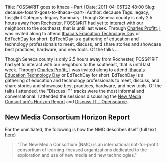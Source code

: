 Title: FOSS@RIT goes to Ithaca - Part I
Date: 2011-04-05T22:48:00
Slug: decause-fossrit-goes-to-ithaca--part-i
Author: decause
Tags: legacy, foss@rit
Category: legacy
Summary: Though Seneca county is only 2.5 hours away from Rochester, FOSS@RIT had yet to interact with our neighbors to the southeast, that is until last week. Through [Charles Profitt](), [I](http://twitter.com/#!/remy_d) was invited along to attend [Ithaca's Education Technology Day](http://ithaca.edu/edtechday) or EdTechDay for short. EdTechDay is a gathering of education and technology professionals to meet, discuss, and share stories and showcase best practices, hardware, and new tools. Of the talks ... 

Though Seneca county is only 2.5 hours away from Rochester, FOSS@RIT had yet
to interact with our neighbors to the southeast, that is until last week.
Through [Charles Profitt](), [I](http://twitter.com/#!/remy_d) was invited
along to attend [Ithaca's Education Technology
Day](http://ithaca.edu/edtechday) or EdTechDay for short. EdTechDay is a
gathering of education and technology professionals to meet, discuss, and
share stories and showcase best practices, hardware, and new tools. Of the
talks I attended, the "Discuss IT" tracks were the most informal and
conversational. I attended the sessions discussing the [New Media Consortium's
Horizon Report](http://nmc.org) and [Discuss IT...
Opensource](http://www.ithaca.edu/edtechday/seminars/).

## New Media Consortium Horizon Report

For the uninitiated, the following is how the NMC describes itself (full text
[here](http://nmc.org/about))

> "The New Media Consortium (NMC) is an international not-for-profit
consortium of learning-focused organizations dedicated to the exploration and
use of new media and new technologies."

